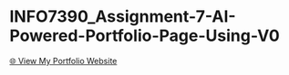 # INFO7390_Assignment-7-AI-Powered-Portfolio-Page-Using-V0

[🌐 View My Portfolio Website](https://v0-ramy-s-portfolio-page-vpgifl.vercel.app/)
